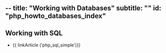 --
title: "Working with Databases"
subtitle: ""
id: "php_howto_databases_index"
--


## Working with SQL

* {{ linkArticle ('php_sql_simple')}}
